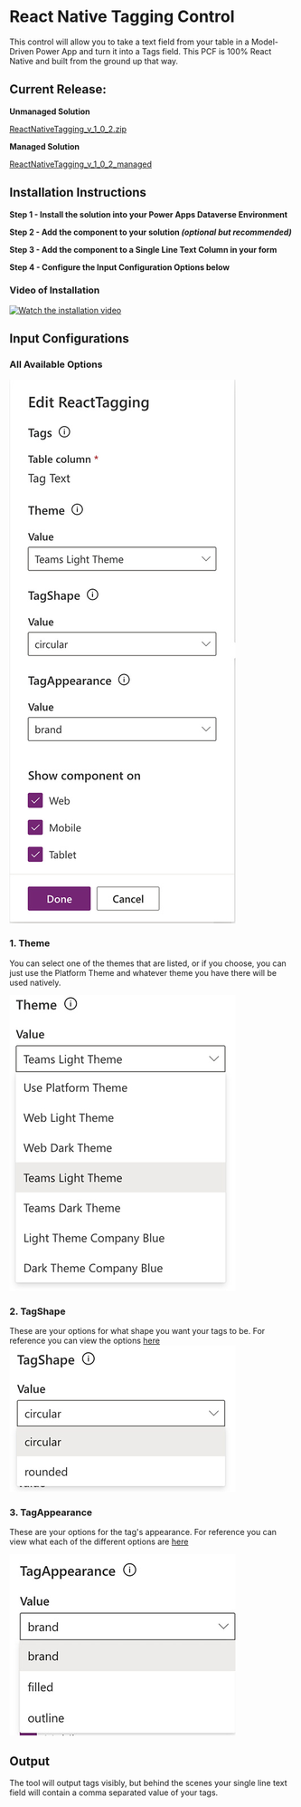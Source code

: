# React Native Tagging Control


This control will allow you to take a text field from your table in a Model-Driven Power App and turn it into a Tags field. This PCF is 100% React Native and built from the ground up that way. 

## Current Release:

**Unmanaged Solution**

[ReactNativeTagging_v_1_0_2.zip](https://github.com/gjbundy/ReactTagging/releases/download/initial-release/ReactNativeTagging_v_1_0_2.zip)

**Managed Solution**

[ReactNativeTagging_v_1_0_2_managed](https://github.com/gjbundy/ReactTagging/releases/download/initial-release/ReactNativeTagging_v_1_0_2_managed.zip)
## Installation Instructions
**Step 1 - Install the solution into your Power Apps Dataverse Environment**

**Step 2 - Add the component to your solution *(optional but recommended)***

**Step 3 - Add the component to a Single Line Text Column in your form**

**Step 4 - Configure the Input Configuration Options below**

### Video of Installation
[![Watch the installation video](https://img.youtube.com/vi/6hK1_rea2qc/hqdefault.jpg)](https://www.youtube.com/embed/6hK1_rea2qc)


## Input Configurations

### All Available Options
![Alt text](<docs/images/ReactTagging - Options.jpg>)

### 1. Theme
You can select one of the themes that are listed, or if you choose, you can just use the Platform Theme and whatever theme you have there will be used natively.

![Theme options for ReactTagging](<docs/images/ReactTagging - Theme.jpg>)

### 2. TagShape
These are your options for what shape you want your tags to be. For reference you can view the options [here](https://react.fluentui.dev/?path=/docs/components-tag-tag--default#shape)
![TagShape options for ReactTagging](<docs/images/ReactTagging - TagShape.jpg>)

### 3. TagAppearance
These are your options for the tag's appearance. For reference you can view what each of the different options are [here](https://react.fluentui.dev/?path=/docs/components-tag-tag--default#appearance)

![TagAppearance options for ReactTagging](<docs/images/ReactTagging - TagAppearance.jpg>)

## Output
The tool will output tags visibly, but behind the scenes your single line text field will contain a comma separated value of your tags.